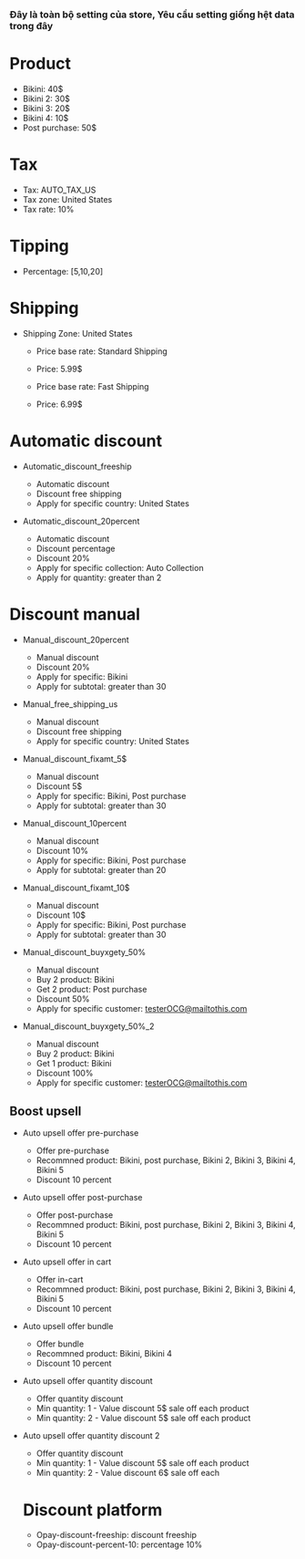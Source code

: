 ### Đây là toàn bộ setting của store, Yêu cầu setting giống hệt data trong đây

# Product

- Bikini: 40$
- Bikini 2: 30$
- Bikini 3: 20$
- Bikini 4: 10$
- Post purchase: 50$

# Tax

- Tax: AUTO_TAX_US
- Tax zone: United States
- Tax rate: 10%

# Tipping

- Percentage: [5,10,20]

# Shipping

- Shipping Zone: United States
  - Price base rate: Standard Shipping
  - Price: 5.99$

  - Price base rate: Fast Shipping
  - Price: 6.99$

# Automatic discount

- Automatic_discount_freeship
  - Automatic discount
  - Discount free shipping
  - Apply for specific country: United States

- Automatic_discount_20percent
  - Automatic discount
  - Discount percentage
  - Discount 20%
  - Apply for specific collection: Auto Collection
  - Apply for quantity: greater than 2

# Discount manual

- Manual_discount_20percent
  - Manual discount
  - Discount 20%
  - Apply for specific: Bikini
  - Apply for subtotal: greater than 30

- Manual_free_shipping_us
  - Manual discount
  - Discount free shipping
  - Apply for specific country: United States

- Manual_discount_fixamt_5$
  - Manual discount
  - Discount 5$
  - Apply for specific: Bikini, Post purchase
  - Apply for subtotal: greater than 30

- Manual_discount_10percent
  - Manual discount
  - Discount 10%
  - Apply for specific: Bikini, Post purchase
  - Apply for subtotal: greater than 20

- Manual_discount_fixamt_10$
  - Manual discount
  - Discount 10$
  - Apply for specific: Bikini, Post purchase
  - Apply for subtotal: greater than 30

- Manual_discount_buyxgety_50%
  - Manual discount
  - Buy 2 product: Bikini
  - Get 2 product: Post purchase
  - Discount 50%
  - Apply for specific customer: testerOCG@mailtothis.com

- Manual_discount_buyxgety_50%_2
  - Manual discount
  - Buy 2 product: Bikini
  - Get 1 product: Bikini
  - Discount 100%
  - Apply for specific customer: testerOCG@mailtothis.com

## Boost upsell

- Auto upsell offer pre-purchase
  - Offer pre-purchase
  - Recommned product: Bikini, post purchase, Bikini 2, Bikini 3, Bikini 4, Bikini 5
  - Discount 10 percent

- Auto upsell offer post-purchase
  - Offer post-purchase
  - Recommned product: Bikini, post purchase, Bikini 2, Bikini 3, Bikini 4, Bikini 5
  - Discount 10 percent

- Auto upsell offer in cart
  - Offer in-cart
  - Recommned product: Bikini, post purchase, Bikini 2, Bikini 3, Bikini 4, Bikini 5
  - Discount 10 percent

- Auto upsell offer bundle
  - Offer bundle
  - Recommned product: Bikini, Bikini 4
  - Discount 10 percent

- Auto upsell offer quantity discount
  - Offer quantity discount
  - Min quantity: 1 - Value discount 5$ sale off each product
  - Min quantity: 2 - Value discount 5$ sale off each product

- Auto upsell offer quantity discount 2
  - Offer quantity discount
  - Min quantity: 1 - Value discount 5$ sale off each product
  - Min quantity: 2 - Value discount 6$ sale off each 
  
  # Discount platform
  - Opay-discount-freeship: discount freeship
  - Opay-discount-percent-10: percentage 10%